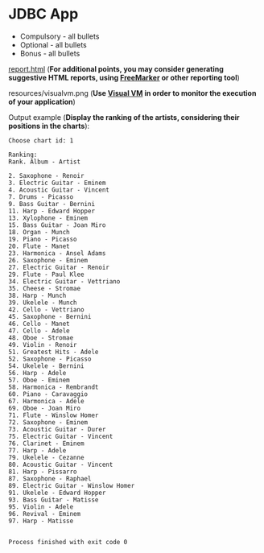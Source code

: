 

# JDBC App

 - Compulsory - all bullets
 - Optional - all bullets
 - Bonus - all bullets


[report.html](https://codepen.io/johnycode/pen/OJyPVmR) (**For additional points, you may consider generating suggestive HTML reports, using  [FreeMarker](https://freemarker.apache.org/)  or other reporting tool**)


resources/visualvm.png (**Use [Visual VM](https://visualvm.github.io/) in order to monitor the execution of your application**)


Output example (**Display the ranking of the artists, considering their positions in the charts**):

    Choose chart id: 1
    
    Ranking:
    Rank. Album - Artist
    
    2. Saxophone - Renoir
    3. Electric Guitar - Eminem
    4. Acoustic Guitar - Vincent
    7. Drums - Picasso
    9. Bass Guitar - Bernini
    11. Harp - Edward Hopper
    13. Xylophone - Eminem
    15. Bass Guitar - Joan Miro
    18. Organ - Munch
    19. Piano - Picasso
    20. Flute - Manet
    23. Harmonica - Ansel Adams
    26. Saxophone - Eminem
    27. Electric Guitar - Renoir
    29. Flute - Paul Klee
    34. Electric Guitar - Vettriano
    35. Cheese - Stromae
    38. Harp - Munch
    39. Ukelele - Munch
    42. Cello - Vettriano
    45. Saxophone - Bernini
    46. Cello - Manet
    47. Cello - Adele
    48. Oboe - Stromae
    49. Violin - Renoir
    51. Greatest Hits - Adele
    52. Saxophone - Picasso
    54. Ukelele - Bernini
    56. Harp - Adele
    57. Oboe - Eminem
    58. Harmonica - Rembrandt
    60. Piano - Caravaggio
    67. Harmonica - Adele
    69. Oboe - Joan Miro
    71. Flute - Winslow Homer
    72. Saxophone - Eminem
    73. Acoustic Guitar - Durer
    75. Electric Guitar - Vincent
    76. Clarinet - Eminem
    77. Harp - Adele
    79. Ukelele - Cezanne
    80. Acoustic Guitar - Vincent
    81. Harp - Pissarro
    87. Saxophone - Raphael
    89. Electric Guitar - Winslow Homer
    91. Ukelele - Edward Hopper
    93. Bass Guitar - Matisse
    95. Violin - Adele
    96. Revival - Eminem
    97. Harp - Matisse
   
    
    Process finished with exit code 0

